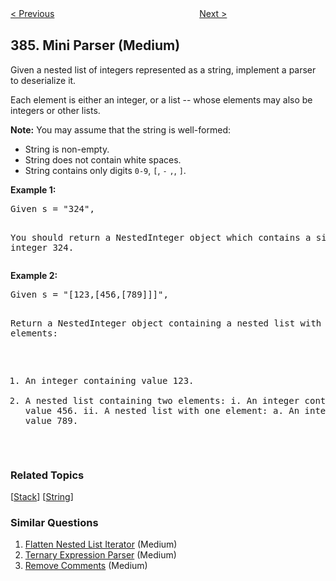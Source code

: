 <!--|This file generated by command(leetcode description); DO NOT EDIT.    |-->
<!--+----------------------------------------------------------------------+-->
<!--|@author    Openset <openset.wang@gmail.com>                           |-->
<!--|@link      https://github.com/openset                                 |-->
<!--|@home      https://github.com/openset/leetcode                        |-->
<!--+----------------------------------------------------------------------+-->

[< Previous](https://github.com/openset/leetcode/tree/master/problems/shuffle-an-array "Shuffle an Array")
　　　　　　　　　　　　　　　　
[Next >](https://github.com/openset/leetcode/tree/master/problems/lexicographical-numbers "Lexicographical Numbers")

## 385. Mini Parser (Medium)

<p>Given a nested list of integers represented as a string, implement a parser to deserialize it.</p>

<p>Each element is either an integer, or a list -- whose elements may also be integers or other lists.</p>

<p><b>Note:</b>
You may assume that the string is well-formed:
<ul>
<li>String is non-empty.</li>
<li>String does not contain white spaces.</li>
<li>String contains only digits <code>0-9</code>, <code>[</code>, <code>-</code> <code>,</code>, <code>]</code>.</li>
</ul>
</p>

<p><b>Example 1:</b>
<pre>
Given s = "324",

You should return a NestedInteger object which contains a single integer 324.
</pre>
</p>

<p><b>Example 2:</b>
<pre>
Given s = "[123,[456,[789]]]",

Return a NestedInteger object containing a nested list with 2 elements:

1. An integer containing value 123.
2. A nested list containing two elements:
    i.  An integer containing value 456.
    ii. A nested list with one element:
         a. An integer containing value 789.
</pre>
</p>

### Related Topics
  [[Stack](https://github.com/openset/leetcode/tree/master/tag/stack/README.md)]
  [[String](https://github.com/openset/leetcode/tree/master/tag/string/README.md)]

### Similar Questions
  1. [Flatten Nested List Iterator](https://github.com/openset/leetcode/tree/master/problems/flatten-nested-list-iterator) (Medium)
  1. [Ternary Expression Parser](https://github.com/openset/leetcode/tree/master/problems/ternary-expression-parser) (Medium)
  1. [Remove Comments](https://github.com/openset/leetcode/tree/master/problems/remove-comments) (Medium)
